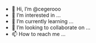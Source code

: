 - 👋 Hi, I’m @cegerooo
- 👀 I’m interested in ...
- 🌱 I’m currently learning ...
- 💞️ I’m looking to collaborate on ...
- 📫 How to reach me ...

<!---
cegerooo/cegerooo is a ✨ special ✨ repository because its `README.md` (this file) appears on your GitHub profile.
You can click the Preview link to take a look at your changes.
--->
